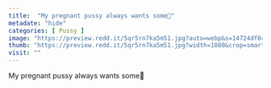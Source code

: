 ```yaml
---
title:  "My pregnant pussy always wants some👅"
metadate: "hide"
categories: [ Pussy ]
image: "https://preview.redd.it/5qr5rn7ka5m51.jpg?auto=webp&s=14724df84bdcf413651a5201cdd13d846f2ea2ba"
thumb: "https://preview.redd.it/5qr5rn7ka5m51.jpg?width=1080&crop=smart&auto=webp&s=20c1e766e0555bb7fb9e0f0c866bd8992375dbb8"
visit: ""
---
```

My pregnant pussy always wants some👅
